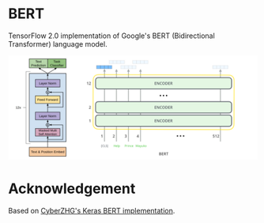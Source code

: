 # BERT

TensorFlow 2.0 implementation of Google's BERT (Bidirectional Transformer) language model.



![](architecture.png)

# Acknowledgement

Based on [CyberZHG's Keras BERT implementation](https://github.com/CyberZHG/keras-bert).